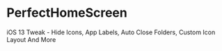 # PerfectHomeScreen

iOS 13 Tweak - Hide Icons, App Labels, Auto Close Folders, Custom Icon Layout And More
